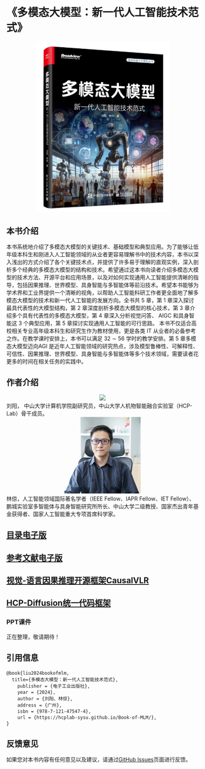 # 《多模态大模型：新一代人工智能技术范式》

<div align=center>
<img src="Cover.jpg"  width="350"/>
</div>

## 本书介绍

本书系统地介绍了多模态大模型的关键技术、基础模型和典型应用。为了能够让低年级本科生和刚进入人工智能领域的从业者更容易理解书中的技术内容，本书以深入浅出的方式介绍了各个关键技术点，并提供了许多易于理解的直观实例，深入剖析多个经典的多模态大模型的结构和技术。希望通过这本书向读者介绍多模态大模型的技术方法、开源平台和应用场景，以及对如何实现通用人工智能提供清晰的指导，包括因果推理、世界模型、具身智能与多智能体等前沿技术。希望本书能够为学术界和工业界提供一个清晰的视角，以帮助人工智能科研工作者更全面地了解多模态大模型的技术和新一代人工智能的发展方向。全书共 5 章，第 1 章深入探讨最具代表性的大模型结构，第 2 章深度剖析多模态大模型的核心技术，第 3 章介绍多个具有代表性的多模态大模型，第 4 章深入分析视觉问答、 AIGC 和具身智能这 3 个典型应用，第 5 章探讨实现通用人工智能的可行思路。
本书不仅适合高校相关专业高年级本科生和研究生作为教材使用，更是各类 IT 从业者的必备参考之作。在教学课时安排上，本书可以满足 32 ∼ 56 学时的教学安排。第 5 章多模态大模型迈向AGI 是近年人工智能领域的研究热点，涉及模型鲁棒性、可解释性、可信性、因果推理、世界模型、具身智能与多智能体等多个技术领域，需要读者花更多的时间在相关任务的实践中。

## 作者介绍
<div align=center>
<img src="YangLiu.jpg"  width="200"/>
</div>
刘阳， 中山大学计算机学院副研究员，中山大学人机物智能融合实验室（HCP-Lab）骨干成员。
<div align=center>
<img src="LiangLin.jpg"  width="200"/>
</div>
林倞，人工智能领域国际著名学者（IEEE Fellow、IAPR Fellow、IET Fellow）、鹏城实验室多智能体与具身智能研究所所长、中山大学二级教授、国家杰出青年基金获得者、国家人工智能重大专项首席科学家。


## [目录电子版](https://github.com/HCPLab-SYSU/Book-of-MLM/blob/main/Catalogue.pdf)

## [参考文献电子版](https://github.com/HCPLab-SYSU/Book-of-MLM/blob/main/Reference.pdf)

## [视觉-语言因果推理开源框架CausalVLR](https://github.com/HCPLab-SYSU/CausalVLR)

## [HCP-Diffusion统一代码框架](https://github.com/IrisRainbowNeko/HCP-Diffusion)

### PPT课件
正在整理，敬请期待！

## 引用信息
```
@book{liu2024bookofmlm,
  title={多模态大模型：新一代人工智能技术范式},
    publisher = {电子工业出版社},
    year = {2024},
    author = {刘阳、林倞},
    address = {广州},
    isbn = {978-7-121-47547-4},
    url = {https://hcplab-sysu.github.io/Book-of-MLM/},
}
```
## 反馈意见
如果您对本书内容有任何意见以及建议，请通过[GitHub Issues](https://github.com/HCPLab-SYSU/Book-of-MLM/issues)页面进行反馈。


